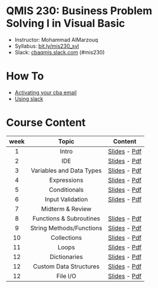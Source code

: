 # QMIS 230: Business Problem Solving I in Visual Basic

- Instructor: Mohammad AlMarzouq
- Syllabus: [bit.ly/mis230_syl](http://bit.ly/mis230_syl)
- Slack: [cbaqmis.slack.com](http://cbaqmis.slack.com) (#mis230)

# How To

- [Activating your cba email](https://www.youtube.com/watch?v=DYxVrJuC5mM)
- [Using slack](https://www.youtube.com/watch?v=goanGBJjJ54)

# Course Content

| week | Topic | Content |
| :---: | :-----: | :--------------:|
| 1 | Intro | [Slides](http://qmisr.github.io/mis230vb/week1.slides.html) - [Pdf](http://qmisr.github.io/mis230vb/week1.pdf)
| 2 | IDE | [Slides](http://qmisr.github.io/mis230vb/week2.slides.html) - [Pdf](http://qmisr.github.io/mis230vb/week2.pdf)
| 3 | Variables and Data Types | [Slides](http://qmisr.github.io/mis230vb/week3.slides.html) - [Pdf](http://qmisr.github.io/mis230vb/week3.pdf)
| 4 | Expressions | [Slides](http://qmisr.github.io/mis230vb/week4.slides.html) - [Pdf](http://qmisr.github.io/mis230vb/week4.pdf)
| 5 | Conditionals | [Slides](http://qmisr.github.io/mis230vb/week5.slides.html) - [Pdf](http://qmisr.github.io/mis230vb/week5.pdf)
| 6 | Input Validation  | [Slides](http://qmisr.github.io/mis230vb/week6.slides.html) - [Pdf](http://qmisr.github.io/mis230vb/week6.pdf)
| 7 | Midterm & Review |
| 8 | Functions & Subroutines  | [Slides](http://qmisr.github.io/mis230vb/week8.slides.html) - [Pdf](http://qmisr.github.io/mis230vb/week8.pdf)
| 9 | String Methods/Functions  | [Slides](http://qmisr.github.io/mis230vb/week9.slides.html) - [Pdf](http://qmisr.github.io/mis230vb/week9.pdf)
| 10 | Collections  | [Slides](http://qmisr.github.io/mis230vb/week10.slides.html) - [Pdf](http://qmisr.github.io/mis230vb/week10.pdf)
| 11 | Loops  | [Slides](http://qmisr.github.io/mis230vb/week11.slides.html) - [Pdf](http://qmisr.github.io/mis230vb/week11.pdf)
| 12 | Dictionaries  | [Slides](http://qmisr.github.io/mis230vb/week12.slides.html) - [Pdf](http://qmisr.github.io/mis230vb/week12.pdf)
| 12 | Custom Data Structures  | [Slides](http://qmisr.github.io/mis230vb/week13.slides.html) - [Pdf](http://qmisr.github.io/mis230vb/week13.pdf)
| 12 | File I/O  | [Slides](http://qmisr.github.io/mis230vb/week14.slides.html) - [Pdf](http://qmisr.github.io/mis230vb/week14.pdf)
